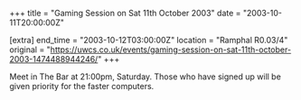 +++
title = "Gaming Session on Sat 11th October 2003"
date = "2003-10-11T20:00:00Z"

[extra]
end_time = "2003-10-12T03:00:00Z"
location = "Ramphal R0.03/4"
original = "https://uwcs.co.uk/events/gaming-session-on-sat-11th-october-2003-1474488944246/"
+++

Meet in The Bar at 21:00pm, Saturday. Those who have signed up will be given priority for the faster computers.

